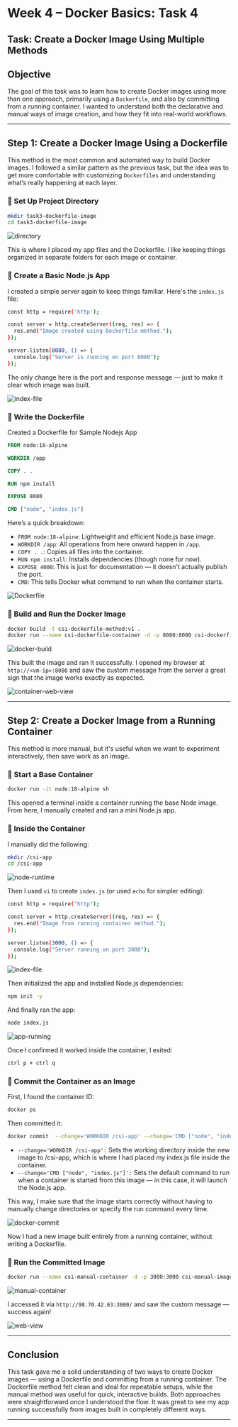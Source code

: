 # Week 4 – Docker Basics: Task 4

## Task: Create a Docker Image Using Multiple Methods

## Objective

The goal of this task was to learn how to create Docker images using more than one approach, primarily using a `Dockerfile`, and also by committing from a running container. I wanted to understand both the declarative and manual ways of image creation, and how they fit into real-world workflows.

---

## Step 1: Create a Docker Image Using a Dockerfile

This method is the most common and automated way to build Docker images. I followed a similar pattern as the previous task, but the idea was to get more comfortable with customizing `Dockerfiles` and understanding what’s really happening at each layer.

### 🔹 Set Up Project Directory

```bash
mkdir task3-dockerfile-image
cd task3-dockerfile-image
```

![directory](./snapshots/directory.jpg)

This is where I placed my app files and the Dockerfile. I like keeping things organized in separate folders for each image or container.

### 🔹 Create a Basic Node.js App

I created a simple server again to keep things familiar. Here's the `index.js` file:

```bash
const http = require('http');

const server = http.createServer((req, res) => {
  res.end("Image created using Dockerfile method.");
});

server.listen(8080, () => {
  console.log("Server is running on port 8080");
});
```

The only change here is the port and response message — just to make it clear which image was built.

![index-file](./snapshots/index-file.jpg)

### 🔹 Write the Dockerfile

Created a Dockerfile for Sample Nodejs App

```Dockerfile
FROM node:18-alpine

WORKDIR /app

COPY . .

RUN npm install

EXPOSE 8080

CMD ["node", "index.js"]
```

Here’s a quick breakdown:

* `FROM node:18-alpine`: Lightweight and efficient Node.js base image.
* `WORKDIR /app`: All operations from here onward happen in `/app`.
* `COPY . .`: Copies all files into the container.
* `RUN npm install`: Installs dependencies (though none for now).
* `EXPOSE 4000`: This is just for documentation — it doesn’t actually publish the port.
* `CMD`: This tells Docker what command to run when the container starts.

![Dockerfile](./snapshots/Dockerfile.jpg)

### 🔹 Build and Run the Docker Image

```bash
docker build -t csi-dockerfile-method:v1 .
docker run --name csi-dockerfile-container -d -p 8080:8080 csi-dockerfile-method:v1
```

![docker-build](./snapshots/container.jpg)

This built the image and ran it successfully. I opened my browser at `http://<vm-ip>:8080` and saw the custom message from the server a great sign that the image works exactly as expected.

![container-web-view](./snapshots/web-view.jpg)

---

## Step 2: Create a Docker Image from a Running Container

This method is more manual, but it's useful when we want to experiment interactively, then save work as an image.

### 🔹 Start a Base Container

```bash
docker run -it node:18-alpine sh
```

This opened a terminal inside a container running the base Node image. From here, I manually created and ran a mini Node.js app.

### 🔹 Inside the Container

I manually did the following:

```bash
mkdir /csi-app
cd /csi-app
```

![node-runtime](./snapshots/manual-image-node.jpg)

Then I used `vi` to create `index.js` (or used `echo` for simpler editing):

```bash
const http = require("http");

const server = http.createServer((req, res) => {
  res.end("Image from running container method.");
});

server.listen(3000, () => { 
  console.log("Server running on port 3000"); 
});
```

![index-file](./snapshots/index-file-manual.jpg)

Then initialized the app and installed Node.js dependencies:

```bash
npm init -y
```
And finally ran the app:

```bash
node index.js
```

![app-running](./snapshots/app-running-inside.jpg)

Once I confirmed it worked inside the container, I exited:

```bash
ctrl p + ctrl q
```

### 🔹 Commit the Container as an Image

First, I found the container ID:

```bash
docker ps
```

Then committed it:

```bash
docker commit  --change='WORKDIR /csi-app' --change='CMD ["node", "index.js"]' 479ff06c0ed5 csi-manual-image:v1
```

- `--change='WORKDIR /csi-app':` Sets the working directory inside the new image to /csi-app, which is where I had placed my index.js file inside the container.
- `--change='CMD ["node", "index.js"]':` Sets the default command to run when a container is started from this image — in this case, it will launch the Node.js app.

This way, I make sure that the image starts correctly without having to manually change directories or specify the run command every time.

![docker-commit](./snapshots/docker-commit.jpg)


Now I had a new image built entirely from a running container, without writing a Dockerfile.

### 🔹 Run the Committed Image

```bash
docker run --name csi-manual-container -d -p 3000:3000 csi-manual-image:v1
```

![manual-container](./snapshots/container-created.jpg)

I accessed it via `http://98.70.42.63:3000/` and saw the custom message — success again!

![web-view](./snapshots/manual-web-view.jpg)

---

## Conclusion

This task gave me a solid understanding of two ways to create Docker images — using a Dockerfile and committing from a running container. The Dockerfile method felt clean and ideal for repeatable setups, while the manual method was useful for quick, interactive builds. Both approaches were straightforward once I understood the flow. It was great to see my app running successfully from images built in completely different ways.

---
